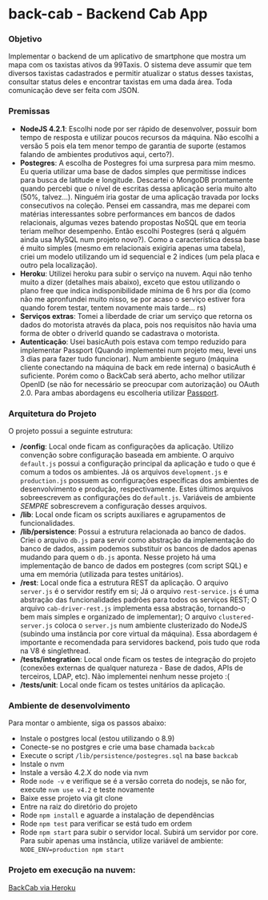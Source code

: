 # back-cab - Backend Cab App

### Objetivo
Implementar o backend de um aplicativo de smartphone que mostra um mapa com 
os taxistas ativos da 99Taxis. O sistema deve assumir que tem diversos taxistas 
cadastrados e permitir atualizar o status desses taxistas, consultar status deles e 
encontrar taxistas em uma dada área. Toda comunicação deve ser feita com 
JSON.

### Premissas
- **NodeJS 4.2.1**: Escolhi node por ser rápido de desenvolver, possuir bom tempo de resposta e utilizar poucos recursos da máquina. Não escolhi a versão 5 pois ela tem menor tempo de garantia de suporte (estamos falando de ambientes produtivos aqui, certo?).
- **Postegres**: A escolha de Postegres foi uma surpresa para mim mesmo. Eu queria utilizar uma base de dados simples que permitisse indices para busca de latitude e longitude. Descartei o MongoDB prontamente quando percebi que o nível de escritas dessa aplicação seria muito alto (50%, talvez...). Ninguém iria gostar de uma aplicação travada por locks consecutivos na coleção. Pensei em cassandra, mas me deparei com matérias interessantes sobre performances em bancos de dados relacionais, algumas vezes batendo propostas NoSQL que em teoria teriam melhor desempenho. Então escolhi Postegres (será q alguém ainda usa MySQL num projeto novo?). Como a característica dessa base é muito simples (mesmo em relacionais exigiria apenas uma tabela), criei um modelo utilizando um id sequencial e 2 indices (um pela placa e outro pela localização).
- **Heroku**: Utilizei heroku para subir o serviço na nuvem. Aqui não tenho muito a dizer (detalhes mais abaixo), exceto que estou utilizando o plano free que indica indisponibilidade mínima de 6 hrs por dia (como não me apronfundei muito nisso, se por acaso o serviço estiver fora quando forem testar, tentem novamente mais tarde... rs)
- **Serviços extras**: Tomei a liberdade de criar um serviço que retorna os dados do motorista através da placa, pois nos requisitos não havia uma forma de obter o driverId quando se cadastrava o motorista.
- **Autenticação**: Usei basicAuth pois estava com tempo reduzido para implementar Passport (Quando implementei num projeto meu, levei uns 3 dias para fazer tudo funcionar). Num ambiente seguro (máquina cliente conectando na máquina de back em rede interna) o basicAuth é suficiente. Porém como o BackCab será aberto, acho melhor utilizar OpenID (se não for necessário se preocupar com autorização) ou OAuth 2.0. Para ambas abordagens eu escolheria utilizar [Passport](https://www.npmjs.com/package/passport).

### Arquitetura do Projeto
O projeto possui a seguinte estrutura:
- **/config**: Local onde ficam as configurações da aplicação. Utilizo convenção sobre configuração baseada em ambiente. O arquivo `default.js` possui a configuração principal da aplicação e tudo o que é comum a todos os ambientes. Já os arquivos `development.js` e  `production.js` possuem as configurações específicas dos ambientes de desenvolvimento e produção, respectivamente. Estes últimos arquivos sobreescrevem as configurações do `default.js`. Variáveis de ambiente _SEMPRE_ sobrescrevem a configuração desses arquivos.
- **/lib**: Local onde ficam os scripts auxiliares e agrupamentos de funcionalidades.
- **/lib/persistence**: Possui a estrutura relacionada ao banco de dados. Criei o arquivo `db.js` para servir como abstração da implementação do banco de dados, assim podemos substituir os bancos de dados apenas mudando para quem o `db.js` aponta. Nesse projeto há uma implementação de banco de dados em postegres (com script SQL) e uma em memória (utilizada para testes unitários).
- **/rest**: Local onde fica a estrutura REST da aplicação. O arquivo `server.js` é o servidor restify em si; Já o arquivo `rest-service.js` é uma abstração das funcionalidades padrões para todos os serviços REST; O arquivo `cab-driver-rest.js` implementa essa abstração, tornando-o bem mais simples e organizado de implementar); O arquivo `clustered-server.js` coloca o `server.js` num ambiente clusterizado do NodeJS (subindo uma instância por core virtual da máquina). Essa abordagem é importante e recomendada para servidores backend, pois tudo que roda na V8 é singlethread.
- **/tests/integration**: Local onde ficam os testes de integração do projeto (conexões externas de qualquer natureza - Base de dados, APIs de terceiros, LDAP, etc). Não implementei nenhum nesse projeto :(
- **/tests/unit**: Local onde ficam os testes unitários da aplicação.

### Ambiente de desenvolvimento
Para montar o ambiente, siga os passos abaixo:
- Instale o postgres local (estou utilizando o 8.9)
- Conecte-se no postgres e crie uma base chamada `backcab`
- Execute o script `/lib/persistence/postegres.sql` na base `backcab`
- Instale o nvm
- Instale a versão 4.2.X do node via nvm
- Rode `node -v` e verifique se é a versão correta do nodejs, se não for, execute `nvm use v4.2` e teste novamente
- Baixe esse projeto via git clone
- Entre na raiz do diretório do projeto
- Rode `npm install` e aguarde a instalação de dependências
- Rode `npm test` para verificar se está tudo em ordem
- Rode `npm start` para subir o servidor local. Subirá um servidor por core. Para subir apenas uma instância, utilize variável de ambiente: `NODE_ENV=production npm start`


### Projeto em execução na nuvem:
[BackCab via Heroku](http://back-cab.herokuapp.com/)
